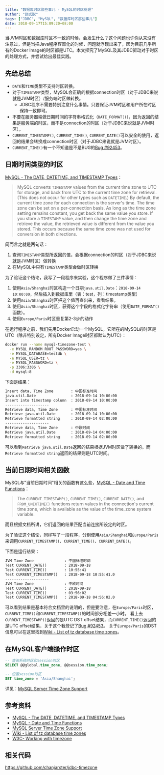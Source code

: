 ```yaml
---
title: "数据库时区那些事儿 - MySQL的时区处理"
author: "颇忒脱"
tags: ["JDBC", "MySQL", "数据库时区那些事儿"]
date: 2018-09-17T15:09:20+08:00
---
```


当JVM时区和数据库时区不一致的时候，会发生什么？这个问题也许你从来没有注意过，但是当把Java程序容器化的时候，问题就浮现出来了，因为目前几乎所有的Docker Image的时区都是UTC。本文探究了MySQL及其JDBC驱动对于时区的处理方式，并尝试给出最佳实践。

<!--more-->

## 先给总结

* `DATE`和`TIME`类型不支持时区转换。
* 对于`TIMESTAMP`类型，MySQL会正确的根据connection时区（对于JDBC来说就是JVM时区）/服务端时区做转换。
  * JDBC程序不需要特别注意什么事情。只要保证JVM时区和用户所在时区保持一致即可。
* 不要在服务器端做日期时间的字符串格式化（`DATE_FORMAT()`），因为返回的结果是服务端的时区，而不是connection的时区（对于JDBC来说就是JVM时区）。
* `CURRENT_TIMESTAMP()`, `CURRENT_TIME()`, `CURRENT_DATE()`可以安全的使用，返回的结果会转换成connection时区（对于JDBC来说就是JVM时区）。
* `CURRENT_TIME()`有一个不知道是不是BUG的[Bug #92453][mysql-bug-92453]。

## 日期时间类型的时区

[MySQL - The DATE, DATETIME, and TIMESTAMP Types][mysql-datetime-types]：

> MySQL converts `TIMESTAMP` values from the current time zone to UTC for storage, and back from UTC to the 
> current time zone for retrieval. (This does not occur for other types such as `DATETIME`.) 
> By default, the current time zone for each connection is the server's time. The time zone can be set on 
> a per-connection basis. 
> As long as the time zone setting remains constant, you get back the same value you store. 
> If you store a `TIMESTAMP` value, and then change the time zone and retrieve the value, the retrieved value 
> is different from the value you stored. This occurs because the same time zone was not used for conversion 
> in both directions. 

简而言之就是两句话：

1. 查询`TIMESTAMP`类型所返回的值，会根据connection的时区（对于JDBC来说就是JVM时区）做转换
2. 在MySQL中只有`TIMESTAMP`类型会做时区转换

为了验证这个结论，我写了一段程序来实验，这个程序做了三件事情：

1. 使用`Asia/Shanghai`时区构造一个日期`java.util.Date`：`2018-09-14 10:00:00`，然后插入到数据库里（表：test，列：timestamp类型）
1. 使用`Asia/Shanghai`时区把这个值再查出来，看看结果。
1. 使用`Asia/Shanghai`时区，获得这个字段的格式化字符串（使用`DATE_FORMAT()`函数）。
1. 使用`Europe/Paris`时区重复第2-3步的动作

在运行程序之前，我们先用Docker启动一个MySQL，它所在的MySQL的时区是UTC（除非特别设定，所有Docker Image时区都默认为UTC）：

```bash
docker run --name mysql-timezone-test \
  -e MYSQL_RANDOM_ROOT_PASSWORD=yes \
  -e MYSQL_DATABASE=testdb \
  -e MYSQL_USER=tz \
  -e MYSQL_PASSWORD=tz \
  -p 3306:3306 \
  -d mysql:8
```

下面是结果：

```txt
Insert data, Time Zone        : 中国标准时间
java.util.Date                : 2018-09-14 10:00:00
Insert into timestamp column  : 2018-09-14 10:00:00
--------------------
Retrieve data, Time Zone      : 中国标准时间
Retrieve java.util.Date       : 2018-09-14 10:00:00
Retrieve formatted string     : 2018-09-14 02:00:00
--------------------
Retrieve data, Time Zone      : 中欧时间
Retrieve java.util.Date       : 2018-09-14 04:00:00
Retrieve formatted string     : 2018-09-14 02:00:00
```

可以看到`Retrieve java.util.Date`返回的结果根据JVM时区做了转换的。而`Retrieve formatted string`返回的结果则是UTC时间。

## 当前日期时间相关函数

MySQL与"当前日期时间"相关的函数有这么些，[MySQL - Date and Time Functions][mysql-date-time-functions]：

> The `CURRENT_TIMESTAMP()`, `CURRENT_TIME()`, `CURRENT_DATE()`, and `FROM_UNIXTIME()` functions return values 
> in the connection's current time zone, which is available as the value of the time_zone system variable.

而且根据文档所讲，它们返回的结果匹配当前连接所设定的时区。

为了验证这个结论，同样写了一段程序，分别使用`Asia/Shanghai`和`Europe/Paris`来调用`CURRENT_TIMESTAMP()`、`CURRENT_TIME()`、`CURRENT_DATE()`。

下面是运行结果：

```txt
JVM Time Zone              : 中国标准时间
Test CURRENT_DATE()        : 2018-09-18
Test CURRENT_TIME()        : 10:55:41
Test CURRENT_TIMESTAMP()   : 2018-09-18 10:55:41.0
--------------------
JVM Time Zone              : 中欧时间
Test CURRENT_DATE()        : 2018-09-18
Test CURRENT_TIME()        : 03:56:02
Test CURRENT_TIMESTAMP()   : 2018-09-18 04:56:02.0
```

可以看到结果是基本符合文档里的说明的，但是要注意，在`Europe/Paris`时区，`CURRENT_TIME()`和`CURRENT_TIMESTAMP()`的时间部分相差一小时。
看上去`CURRENT_TIMESTAMP()`返回的是UTC DST offset结果，而`CURRENT_TIME()`返回的是UTC offset结果，关于这个我登记了[Bug #92453][mysql-bug-92453]。
关于`Europe/Paris`的DST信息可以在这里找到[Wiki - List of tz database time zones][wiki-tz-database]。

## 在MySQL客户端操作时区

```sql
-- 查询系统时区和session时区
SELECT @@global.time_zone, @@session.time_zone;

-- 设置session时区
SET time_zone = 'Asia/Shanghai';
```

详见：[MySQL Server Time Zone Support][mysql-timezone-support]

## 参考资料

* [MySQL - The DATE, DATETIME, and TIMESTAMP Types][mysql-datetime-types]
* [MySQL - Date and Time Functions][mysql-date-time-functions]
* [MySQL Server Time Zone Support][mysql-timezone-support]
* [Wiki - List of tz database time zones][wiki-tz-database]
* [W3C- Working with timezone][w3c-working-with-timezone]

## 相关代码

https://github.com/chanjarster/jdbc-timezone

[mysql-timezone-support]: https://dev.mysql.com/doc/refman/8.0/en/time-zone-support.html
[mysql-datetime-types]: https://dev.mysql.com/doc/refman/8.0/en/datetime.html
[mysql-date-time-functions]: https://dev.mysql.com/doc/refman/8.0/en/date-and-time-functions.html
[wiki-tz-database]: https://en.wikipedia.org/wiki/List_of_tz_database_time_zones
[mysql-bug-92453]: https://bugs.mysql.com/bug.php?id=92453
[w3c-working-with-timezone]: https://www.w3.org/TR/timezone/